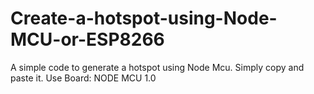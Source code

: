 # Create-a-hotspot-using-Node-MCU-or-ESP8266
A simple code to generate a hotspot using Node Mcu.
Simply copy and paste it.
Use Board: NODE MCU 1.0
